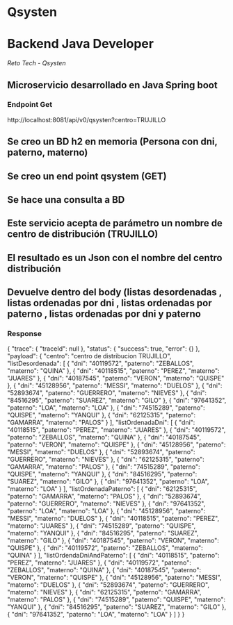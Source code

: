 # Qsysten

# Backend Java Developer

_Reto Tech - Qsysten_

## Microservicio desarrollado en Java Spring boot

### Endpoint Get

http://localhost:8081/api/v0/qsysten?centro=TRUJILLO

## Se creo un BD h2 en memoria (Persona con dni, paterno, materno)

## Se creo un end point qsystem (GET)

## Se hace una consulta a BD

## Este servicio acepta de parámetro un nombre de centro de distribución (TRUJILLO)

## El resultado es un Json con el nombre del centro distribución

## Devuelve dentro del body (listas desordenadas , listas ordenadas por dni , listas ordenadas por paterno , listas ordenadas por dni y paterno

### Response

{
"trace": {
"traceId": null
},
"status": {
"success": true,
"error": {}
},
"payload": {
"centro": "centro de distribucion TRUJILLO",
"listDesordenada": [
{
"dni": "40119572",
"paterno": "ZEBALLOS",
"materno": "QUINA"
},
{
"dni": "40118515",
"paterno": "PEREZ",
"materno": "JUARES"
},
{
"dni": "40187545",
"paterno": "VERON",
"materno": "QUISPE"
},
{
"dni": "45128956",
"paterno": "MESSI",
"materno": "DUELOS"
},
{
"dni": "52893674",
"paterno": "GUERRERO",
"materno": "NIEVES"
},
{
"dni": "84516295",
"paterno": "SUAREZ",
"materno": "GILO"
},
{
"dni": "97641352",
"paterno": "LOA",
"materno": "LOA"
},
{
"dni": "74515289",
"paterno": "QUISPE",
"materno": "YANQUI"
},
{
"dni": "62125315",
"paterno": "GAMARRA",
"materno": "PALOS"
}
],
"listOrdenadaDni": [
{
"dni": "40118515",
"paterno": "PEREZ",
"materno": "JUARES"
},
{
"dni": "40119572",
"paterno": "ZEBALLOS",
"materno": "QUINA"
},
{
"dni": "40187545",
"paterno": "VERON",
"materno": "QUISPE"
},
{
"dni": "45128956",
"paterno": "MESSI",
"materno": "DUELOS"
},
{
"dni": "52893674",
"paterno": "GUERRERO",
"materno": "NIEVES"
},
{
"dni": "62125315",
"paterno": "GAMARRA",
"materno": "PALOS"
},
{
"dni": "74515289",
"paterno": "QUISPE",
"materno": "YANQUI"
},
{
"dni": "84516295",
"paterno": "SUAREZ",
"materno": "GILO"
},
{
"dni": "97641352",
"paterno": "LOA",
"materno": "LOA"
}
],
"listOrdenadaPaterno": [
{
"dni": "62125315",
"paterno": "GAMARRA",
"materno": "PALOS"
},
{
"dni": "52893674",
"paterno": "GUERRERO",
"materno": "NIEVES"
},
{
"dni": "97641352",
"paterno": "LOA",
"materno": "LOA"
},
{
"dni": "45128956",
"paterno": "MESSI",
"materno": "DUELOS"
},
{
"dni": "40118515",
"paterno": "PEREZ",
"materno": "JUARES"
},
{
"dni": "74515289",
"paterno": "QUISPE",
"materno": "YANQUI"
},
{
"dni": "84516295",
"paterno": "SUAREZ",
"materno": "GILO"
},
{
"dni": "40187545",
"paterno": "VERON",
"materno": "QUISPE"
},
{
"dni": "40119572",
"paterno": "ZEBALLOS",
"materno": "QUINA"
}
],
"listOrdendaDniAndPaterno": [
{
"dni": "40118515",
"paterno": "PEREZ",
"materno": "JUARES"
},
{
"dni": "40119572",
"paterno": "ZEBALLOS",
"materno": "QUINA"
},
{
"dni": "40187545",
"paterno": "VERON",
"materno": "QUISPE"
},
{
"dni": "45128956",
"paterno": "MESSI",
"materno": "DUELOS"
},
{
"dni": "52893674",
"paterno": "GUERRERO",
"materno": "NIEVES"
},
{
"dni": "62125315",
"paterno": "GAMARRA",
"materno": "PALOS"
},
{
"dni": "74515289",
"paterno": "QUISPE",
"materno": "YANQUI"
},
{
"dni": "84516295",
"paterno": "SUAREZ",
"materno": "GILO"
},
{
"dni": "97641352",
"paterno": "LOA",
"materno": "LOA"
}
]
}
}